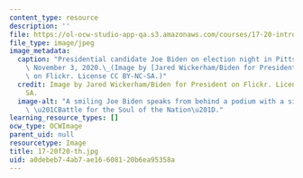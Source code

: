 ```yaml
---
content_type: resource
description: ''
file: https://ol-ocw-studio-app-qa.s3.amazonaws.com/courses/17-20-introduction-to-the-american-political-process-fall-2020/a0debeb74ab7ae16608120b6ea95358a_17-20f20-th.jpg
file_type: image/jpeg
image_metadata:
  caption: "Presidential candidate Joe Biden on election night in Pittsburgh, PA,\
    \ November 3, 2020.\_(Image by [Jared Wickerham/Biden for President](https://www.flickr.com/photos/bidenforpresident/50620716968/in/photolist-2k8bpyd-2jZy94P-2jXvH1h-2jXs412-2jXwxzh-2jXvH4D-2jXwxzN-2k4iteE-2jjmwgB-2k4kP8G-2kcWyH8-2jjmvYc-2jyfhXq-2joJe1o-2joM16s-2joNeio-2joM1ed-2joLZGr-2joLZzh-2joM1oM-2joNemK-2joLZQs-2joJdzo-2joJeKQ-2joNeEq-2joJenv-2joM1vA-2joNeuv-2joNeX4-2joM1Jm-2joM1F5-2joJeCW-2jybZb1-2jyc1qa-2jyc1o6-2jyc12j-2jybZX6-2jyfhk8-2jybZdv-2jyfhxT-2jybZHZ-2jyfh1A-2jyfgV5-2jyc1jJ-2jybZZk-2jygiW3-2jybZv4-2jygjyL-2jyc16h-2jyfhE1)\
    \ on Flickr. License CC BY-NC-SA.)"
  credit: Image by Jared Wickerham/Biden for President on Flickr. License CC BY NC
    SA.
  image-alt: "A smiling Joe Biden speaks from behind a podium with a sign reading\
    \ \u201CBattle for the Soul of the Nation\u201D."
learning_resource_types: []
ocw_type: OCWImage
parent_uid: null
resourcetype: Image
title: 17-20f20-th.jpg
uid: a0debeb7-4ab7-ae16-6081-20b6ea95358a
---
```

